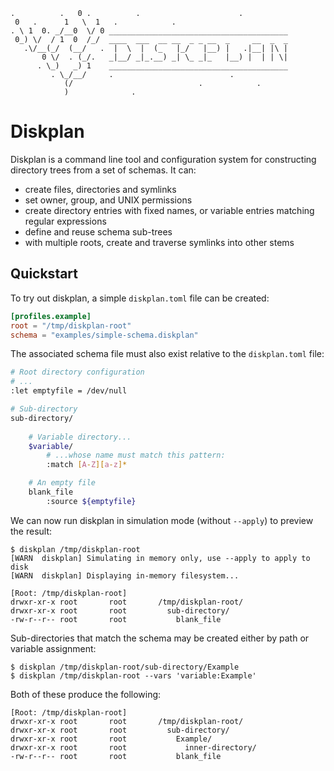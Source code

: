 ```
.          .   0 .          .                      .
 0   .      1   \  1   .            .
. \ 1  0. _/__0  \/ 0 ________________________________________
 0_) \/  / 1  0  /_/  ____  ___  __ __  _ _ __  _     __  _  _
   .\/__(_/  (__/   .  |  \  |  (_   |_/   |__) |   .|__| |\ |
       0 \/  . (_/.   _|__/ _|_.__) _| \_ _|_   |__) |  | | \|
      . \_)   _) 1    ________________________________________
         . \_/__/     .                          .
            (/                            .            .
            )              .
```

Diskplan
========

Diskplan is a command line tool and configuration system for constructing
directory trees from a set of schemas. It can:

- create files, directories and symlinks
- set owner, group, and UNIX permissions
- create directory entries with fixed names, or variable entries matching
  regular expressions
- define and reuse schema sub-trees
- with multiple roots, create and traverse symlinks into other stems

## Quickstart

To try out diskplan, a simple `diskplan.toml` file can be created:
```toml
[profiles.example]
root = "/tmp/diskplan-root"
schema = "examples/simple-schema.diskplan"
```
The associated schema file must also exist relative to the `diskplan.toml`
file:
```sh
# Root directory configuration
# ...
:let emptyfile = /dev/null

# Sub-directory
sub-directory/
    
    # Variable directory...
    $variable/
        # ...whose name must match this pattern:
        :match [A-Z][a-z]*

    # An empty file
    blank_file
        :source ${emptyfile}

```
We can now run diskplan in simulation mode (without `--apply`) to preview
the result:
```
$ diskplan /tmp/diskplan-root
[WARN  diskplan] Simulating in memory only, use --apply to apply to disk
[WARN  diskplan] Displaying in-memory filesystem...

[Root: /tmp/diskplan-root]
drwxr-xr-x root       root       /tmp/diskplan-root/
drwxr-xr-x root       root         sub-directory/
-rw-r--r-- root       root           blank_file
```

Sub-directories that match the schema may be created either by path or
variable assignment:
```
$ diskplan /tmp/diskplan-root/sub-directory/Example
$ diskplan /tmp/diskplan-root --vars 'variable:Example'
```
Both of these produce the following:
```
[Root: /tmp/diskplan-root]
drwxr-xr-x root       root       /tmp/diskplan-root/
drwxr-xr-x root       root         sub-directory/
drwxr-xr-x root       root           Example/
drwxr-xr-x root       root             inner-directory/
-rw-r--r-- root       root           blank_file
```
